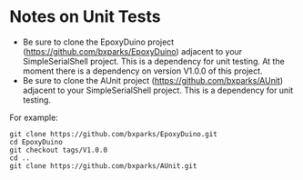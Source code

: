 Notes on Unit Tests
===================
*  Be sure to clone the EpoxyDuino project (https://github.com/bxparks/EpoxyDuino) adjacent 
to your SimpleSerialShell project.  This is a dependency for unit testing.  At the moment
there is a dependency on version V1.0.0 of this project.
*  Be sure to clone the AUnit project (https://github.com/bxparks/AUnit) adjacent 
to your SimpleSerialShell project.  This is a dependency for unit testing.

For example:
```
git clone https://github.com/bxparks/EpoxyDuino.git
cd EpoxyDuino
git checkout tags/V1.0.0
cd ..
git clone https://github.com/bxparks/AUnit.git
```


